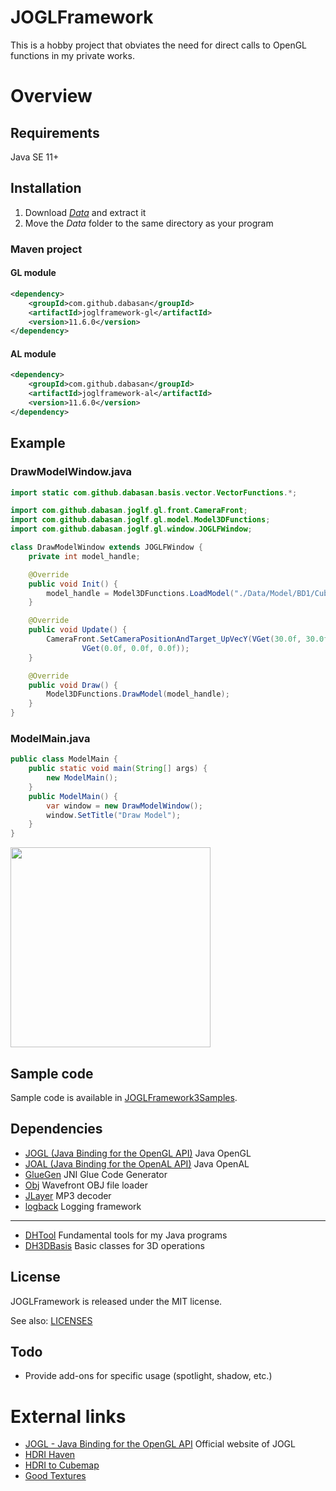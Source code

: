 # JOGLFramework

This is a hobby project that obviates the need for direct calls to OpenGL functions in my private works.

# Overview

## Requirements

Java SE 11+

## Installation

1. Download *[Data](https://github.com/Dabasan/JOGLFramework/releases/download/v11.6.0/Data.zip)* and extract it
2. Move the *Data* folder to the same directory as your program

### Maven project

#### GL module

```xml
<dependency>
    <groupId>com.github.dabasan</groupId>
    <artifactId>joglframework-gl</artifactId>
    <version>11.6.0</version>
</dependency>
```

#### AL module

```xml
<dependency>
    <groupId>com.github.dabasan</groupId>
    <artifactId>joglframework-al</artifactId>
    <version>11.6.0</version>
</dependency>
```

## Example

### DrawModelWindow.java

```java
import static com.github.dabasan.basis.vector.VectorFunctions.*;

import com.github.dabasan.joglf.gl.front.CameraFront;
import com.github.dabasan.joglf.gl.model.Model3DFunctions;
import com.github.dabasan.joglf.gl.window.JOGLFWindow;

class DrawModelWindow extends JOGLFWindow {
	private int model_handle;

	@Override
	public void Init() {
		model_handle = Model3DFunctions.LoadModel("./Data/Model/BD1/Cube/cube.bd1");
	}

	@Override
	public void Update() {
		CameraFront.SetCameraPositionAndTarget_UpVecY(VGet(30.0f, 30.0f, 30.0f),
				VGet(0.0f, 0.0f, 0.0f));
	}

	@Override
	public void Draw() {
		Model3DFunctions.DrawModel(model_handle);
	}
}
```

### ModelMain.java

```java
public class ModelMain {
	public static void main(String[] args) {
		new ModelMain();
	}
	public ModelMain() {
		var window = new DrawModelWindow();
		window.SetTitle("Draw Model");
	}
}
```

<img src="https://i.imgur.com/SQhECaA.png" width="320">

## Sample code

Sample code is available in [JOGLFramework3Samples](https://github.com/Dabasan/JOGLFramework3Samples).

## Dependencies

- [JOGL (Java Binding for the OpenGL API)](https://github.com/sgothel/jogl)
  Java OpenGL
- [JOAL (Java Binding for the OpenAL API)](https://github.com/sgothel/joal)
  Java OpenAL
- [GlueGen](https://github.com/sgothel/gluegen)
  JNI Glue Code Generator
- [Obj](https://github.com/javagl/Obj)
  Wavefront OBJ file loader
- [JLayer](https://github.com/pdudits/soundlibs/tree/master/jlayer)
  MP3 decoder
- [logback](https://github.com/qos-ch/logback)
  Logging framework

------

- [DHTool](https://github.com/Dabasan/DHTool)
  Fundamental tools for my Java programs
- [DH3DBasis](https://github.com/Dabasan/DH3DBasis)
  Basic classes for 3D operations

## License

JOGLFramework is released under the MIT license.

See also: [LICENSES](./LICENSES)

## Todo

- Provide add-ons for specific usage (spotlight, shadow, etc.)

# External links

- [JOGL - Java Binding for the OpenGL API](https://jogamp.org/jogl/www/)
  Official website of JOGL
- [HDRI Haven](https://hdrihaven.com/) 
- [HDRI to Cubemap](https://matheowis.github.io/HDRI-to-CubeMap/) 
- [Good Textures](https://www.goodtextures.com/)

